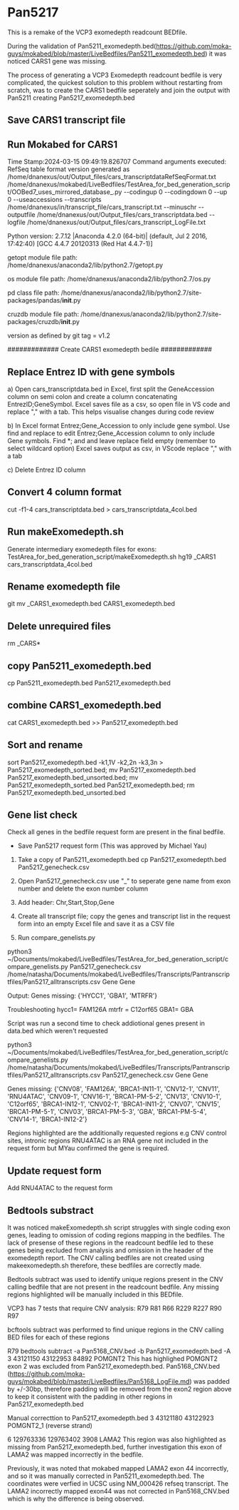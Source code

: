 # Pan5217

This is a remake of the VCP3 exomedepth readcount BEDfile.

During the validation of Pan5211_exomedepth.bed(https://github.com/moka-guys/mokabed/blob/master/LiveBedfiles/Pan5211_exomedepth.bed) it was noticed CARS1 gene was missing.

The process of generating a VCP3 Exomedepth readcount bedfile is very complicated, the quickest solution to this problem without restarting from scratch, was to create the CARS1 bedfile seperately and join the output with Pan5211 creating Pan5217_exomedepth.bed

## Save CARS1 transcript file

## Run Mokabed for CARS1
Time Stamp:2024-03-15 09:49:19.826707
Command arguments executed:
RefSeq table format version generated as /home/dnanexus/out/Output_files/cars_transcriptdataRefSeqFormat.txt
/home/dnanexus/mokabed/LiveBedfiles/TestArea_for_bed_generation_script/OOBed7_uses_mirrored_database_.py --codingup 0 --codingdown 0 --up 0 --useaccessions --transcripts /home/dnanexus/in/transcript_file/cars_transcript.txt --minuschr --outputfile /home/dnanexus/out/Output_files/cars_transcriptdata.bed --logfile /home/dnanexus/out/Output_files/cars_transcript_LogFile.txt 

 Python version: 2.7.12 |Anaconda 4.2.0 (64-bit)| (default, Jul  2 2016, 17:42:40) 
[GCC 4.4.7 20120313 (Red Hat 4.4.7-1)]

 getopt module file path: /home/dnanexus/anaconda2/lib/python2.7/getopt.py

 os module file path: /home/dnanexus/anaconda2/lib/python2.7/os.py

 pd class file path: /home/dnanexus/anaconda2/lib/python2.7/site-packages/pandas/__init__.py

 cruzdb module file path: /home/dnanexus/anaconda2/lib/python2.7/site-packages/cruzdb/__init__.py

version as defined by git tag = v1.2

#############
Create CARS1 exomedepth bedile
#############

## Replace Entrez ID with gene symbols

a) Open cars_transcriptdata.bed in Excel, first split the GeneAccession column on semi colon and create a column concatenating EntrezID;GeneSymbol. Excel saves file as a csv, so open file in VS code and replace "," with a tab. This helps visualise changes during code review

b) In Excel format Entrez;Gene_Accession to only include gene symbol. Use find and replace to edit Entrez;Gene_Accession column to only include Gene symbols. Find *; and and leave replace field empty (remember to select wildcard option) Excel saves output as csv, in VScode replace "," with a tab

c) Delete Entrez ID column

## Convert 4 column format
cut -f1-4 cars_transcriptdata.bed > cars_transcriptdata_4col.bed

## Run makeExomedepth.sh
Generate intermediary exomedepth files for exons:
    TestArea_for_bed_generation_script/makeExomedepth.sh hg19 _CARS1 cars_transcriptdata_4col.bed

## Rename exomedepth file
git mv _CARS1_exomedepth.bed CARS1_exomedepth.bed

## Delete unrequired files
rm _CARS*

## copy Pan5211_exomedepth.bed

cp Pan5211_exomedepth.bed Pan5217_exomedepth.bed

## combine CARS1_exomedepth.bed

cat CARS1_exomedepth.bed >> Pan5217_exomedepth.bed

## Sort and rename
sort Pan5217_exomedepth.bed -k1,1V -k2,2n -k3,3n > Pan5217_exomedepth_sorted.bed; mv Pan5217_exomedepth.bed Pan5217_exomedepth.bed_unsorted.bed; mv Pan5217_exomedepth_sorted.bed Pan5217_exomedepth.bed; rm Pan5217_exomedepth.bed_unsorted.bed

## Gene list check
Check all genes in the bedfile request form are present in the final bedfile.

- Save Pan5217 request form (This was approved by Michael Yau)

1. Take a copy of Pan5211_exomedepth.bed 
    cp Pan5217_exomedepth.bed Pan5217_genecheck.csv

2. Open Pan5217_genecheck.csv use "_" to seperate gene name from exon number and delete the exon number column

3. Add header: Chr,Start,Stop,Gene

4. Create all transcript file; copy the genes and transcript list in the request form into an empty Excel file and save it as a CSV file

5. Run compare_genelists.py

python3 ~/Documents/mokabed/LiveBedfiles/TestArea_for_bed_generation_script/compare_genelists.py Pan5217_genecheck.csv /home/natasha/Documents/mokabed/LiveBedfiles/Transcripts/Pantranscriptfiles/Pan5217_alltranscripts.csv Gene Gene

Output: 
Genes missing:
{'HYCC1', 'GBA1', 'MTRFR'}

Troubleshooting
hycc1= FAM126A 
mtrfr = C12orf65
GBA1= GBA 

Script was run a second time to check addiotional genes present in data.bed which weren't requested

python3 ~/Documents/mokabed/LiveBedfiles/TestArea_for_bed_generation_script/compare_genelists.py /home/natasha/Documents/mokabed/LiveBedfiles/Transcripts/Pantranscriptfiles/Pan5217_alltranscripts.csv Pan5217_genecheck.csv Gene Gene

Genes missing:
{'CNV08', 'FAM126A', 'BRCA1-IN11-1', 'CNV12-1', 'CNV11', 'RNU4ATAC', 'CNV09-1', 'CNV16-1', 'BRCA1-PM-5-2', 'CNV13', 'CNV10-1', 'C12orf65', 'BRCA1-IN12-1', 'CNV02-1', 'BRCA1-IN11-2', 'CNV07', 'CNV15', 'BRCA1-PM-5-1', 'CNV03', 'BRCA1-PM-5-3', 'GBA', 'BRCA1-PM-5-4', 'CNV14-1', 'BRCA1-IN12-2'}

Regions highlighted are the additionally requested regions e.g CNV control sites, intronic regions
RNU4ATAC is an RNA gene not included in the request form but MYau confirmed the gene is required.

## Update request form

Add RNU4ATAC to the request form

## Bedtools substract

It was noticed makeExomedepth.sh script struggles with single coding exon genes, leading to omission of coding regions mapping in the bedfiles.
The lack of presense of these regions in the readcount bedfile led to these genes being excluded from analysis and omission in the header of the exomedepth report. The CNV calling bedfiles are not created using makeexomedepth.sh therefore, these bedfiles are correctly made. 

Bedtools subtract was used to identify unique regions present in the CNV calling bedfile that are not present in the readcount bedfile. Any missing regions highlighted will be manually included in this BEDfile.

VCP3 has 7 tests that require CNV analysis: R79 R81 R66 R229 R227 R90 R97 

bcftools subtract was performed to find unique regions in the CNV calling BED files for each of these regions

R79 
bedtools subtract -a Pan5168_CNV.bed -b Pan5217_exomedepth.bed -A
3	43121150	43122953	84892 POMGNT2 
This has highlighed POMGNT2 exon 2 was excluded from Pan5217_exomedepth.bed. Pan5168_CNV.bed (https://github.com/moka-guys/mokabed/blob/master/LiveBedfiles/Pan5168_LogFile.md) was padded by +/-30bp, therefore padding will be removed from the exon2 region above to keep it consistent with the padding in other regions in Pan5217_exomedepth.bed

Manual correcttion to Pan5217_exomedepth.bed
3   43121180    43122923    POMGNT2_1 (reverse strand)


6	129763336	129763402	3908    LAMA2
This region was also highlighted as missing from Pan5217_exomedepth.bed, further investigation this exon of LAMA2 was mapped incorrectly in the bedfile.

Previously, it was noted that mokabed mapped LAMA2 exon 44 incorrectly, and so it was manually corrected in Pan5211_exomedepth.bed. The coordinates were verfied in UCSC using NM_000426 refseq transcript. The LAMA2 incorrectly mapped exon44 was not corrected in Pan5168_CNV.bed which is why the difference is being observed.




